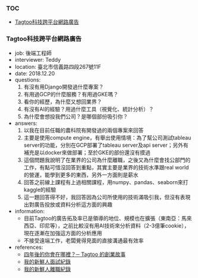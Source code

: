 ### TOC
* [Tagtoo科技跨平台網路廣告](#tagtoo-科技跨平台網路廣告)

### Tagtoo科技跨平台網路廣告
* job: 後端工程師
* interviewer: Teddy
* location: 臺北市信義路四段267號11F
* date: 2018.12.20
* questions:
    1. 有沒有用Django開發過什麼專案？
    2. 有用過GCP的什麼服務？有用過GKE嗎？
    3. 看你的經歷，為什麼又想回業界？
    4. 有沒有AI的經驗？用過什麼工具（視覺化、統計分析）？
    5. 為什麼會想投我們公司？是哪個部份吸引你？
* answers:
    1. 以我在目前任職的農科院有開發過的兩個專案來回答
    2. 主要是使用compute engine，有舉出使用情境：為了幫公司測試tableau server的功能，分別在GCP部署了tableau server及api server；另外有補充是以docker來做部署；至於GKE的部份還沒有摸過
    3. 這個問題我說明了在業界的公司為什麼離職，之後又為什麼會找公部門的工作，有點可惜沒回答到重點，其實主要是業界的技術水準跟real world的營運，能學到更多的東西，另外一方面則是薪水
    4. 回答之前線上課程有上過相關課程，用numpy、pandas、seaborn來打kaggle的經驗
    5. 這一題回答得不好，我回答因為公司所使用的技術滿吸引我，但沒有表現出對廣告投放或資料分析這方面的興趣
* information:
    - 目前Tagtoo的廣告拓及率已是領導的地位、規模也在擴張（東南亞：馬來西亞、印尼等），之前比較沒有用AI技術來分析資料（2-3億筆cookie），現在逐漸在加強這方面的分析應用
    - 不接受遠端工作，老闆覺得見面的直接溝通最有效率
* references:
    - [四年後的你會在哪裡？─ Tagtoo 的創業故事](http://mrjamie.cc/2013/12/05/tagtoo/)
    - [我的新鮮人面試紀錄](https://blog.m157q.tw/posts/2016/02/12/first-job-interviews/)
    - [我的新鮮人離職紀錄](https://blog.m157q.tw/posts/2017/12/26/i-left-my-first-full-time-job/)

